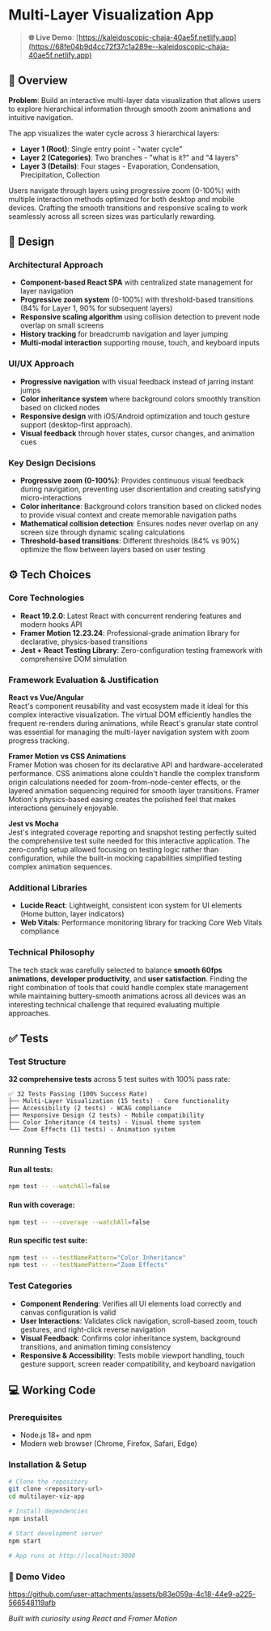 # Multi-Layer Visualization App

> **🌐 Live Demo**: [https://kaleidoscopic-chaja-40ae5f.netlify.app](https://68fe04b9d4cc72f37c1a289e--kaleidoscopic-chaja-40ae5f.netlify.app)

## 🧭 Overview

**Problem**: Build an interactive multi-layer data visualization that allows users to explore hierarchical information through smooth zoom animations and intuitive navigation.

The app visualizes the water cycle across 3 hierarchical layers:
- **Layer 1 (Root)**: Single entry point - "water cycle"
- **Layer 2 (Categories)**: Two branches - "what is it?" and "4 layers"
- **Layer 3 (Details)**: Four stages - Evaporation, Condensation, Precipitation, Collection

Users navigate through layers using progressive zoom (0-100%) with multiple interaction methods optimized for both desktop and mobile devices. Crafting the smooth transitions and responsive scaling to work seamlessly across all screen sizes was particularly rewarding.

## 🧩 Design

### Architectural Approach
- **Component-based React SPA** with centralized state management for layer navigation
- **Progressive zoom system** (0-100%) with threshold-based transitions (84% for Layer 1, 90% for subsequent layers)
- **Responsive scaling algorithm** using collision detection to prevent node overlap on small screens
- **History tracking** for breadcrumb navigation and layer jumping
- **Multi-modal interaction** supporting mouse, touch, and keyboard inputs

### UI/UX Approach
- **Progressive navigation** with visual feedback instead of jarring instant jumps
- **Color inheritance system** where background colors smoothly transition based on clicked nodes
- **Responsive design** with iOS/Android optimization and touch gesture support (desktop-first approach).
- **Visual feedback** through hover states, cursor changes, and animation cues

### Key Design Decisions
- **Progressive zoom (0-100%)**: Provides continuous visual feedback during navigation, preventing user disorientation and creating satisfying micro-interactions
- **Color inheritance**: Background colors transition based on clicked nodes to provide visual context and create memorable navigation paths
- **Mathematical collision detection**: Ensures nodes never overlap on any screen size through dynamic scaling calculations
- **Threshold-based transitions**: Different thresholds (84% vs 90%) optimize the flow between layers based on user testing

## ⚙️ Tech Choices

### Core Technologies
- **React 19.2.0**: Latest React with concurrent rendering features and modern hooks API
- **Framer Motion 12.23.24**: Professional-grade animation library for declarative, physics-based transitions
- **Jest + React Testing Library**: Zero-configuration testing framework with comprehensive DOM simulation

### Framework Evaluation & Justification

**React vs Vue/Angular**  
React's component reusability and vast ecosystem made it ideal for this complex interactive visualization. The virtual DOM efficiently handles the frequent re-renders during animations, while React's granular state control was essential for managing the multi-layer navigation system with zoom progress tracking.

**Framer Motion vs CSS Animations**  
Framer Motion was chosen for its declarative API and hardware-accelerated performance. CSS animations alone couldn't handle the complex transform origin calculations needed for zoom-from-node-center effects, or the layered animation sequencing required for smooth layer transitions. Framer Motion's physics-based easing creates the polished feel that makes interactions genuinely enjoyable.

**Jest vs Mocha**  
Jest's integrated coverage reporting and snapshot testing perfectly suited the comprehensive test suite needed for this interactive application. The zero-config setup allowed focusing on testing logic rather than configuration, while the built-in mocking capabilities simplified testing complex animation sequences.

### Additional Libraries
- **Lucide React**: Lightweight, consistent icon system for UI elements (Home button, layer indicators)
- **Web Vitals**: Performance monitoring library for tracking Core Web Vitals compliance

### Technical Philosophy
The tech stack was carefully selected to balance **smooth 60fps animations**, **developer productivity**, and **user satisfaction**. Finding the right combination of tools that could handle complex state management while maintaining buttery-smooth animations across all devices was an interesting technical challenge that required evaluating multiple approaches.

## ✅ Tests

### Test Structure
**32 comprehensive tests** across 5 test suites with 100% pass rate:

```
✅ 32 Tests Passing (100% Success Rate)
├── Multi-Layer Visualization (15 tests) - Core functionality
├── Accessibility (2 tests) - WCAG compliance
├── Responsive Design (2 tests) - Mobile compatibility
├── Color Inheritance (4 tests) - Visual theme system
└── Zoom Effects (11 tests) - Animation system
```

### Running Tests

#### Run all tests:
```bash
npm test -- --watchAll=false
```

#### Run with coverage:
```bash
npm test -- --coverage --watchAll=false
```

#### Run specific test suite:
```bash
npm test -- --testNamePattern="Color Inheritance"
npm test -- --testNamePattern="Zoom Effects"
```

### Test Categories
- **Component Rendering**: Verifies all UI elements load correctly and canvas configuration is valid
- **User Interactions**: Validates click navigation, scroll-based zoom, touch gestures, and right-click reverse navigation
- **Visual Feedback**: Confirms color inheritance system, background transitions, and animation timing consistency
- **Responsive & Accessibility**: Tests mobile viewport handling, touch gesture support, screen reader compatibility, and keyboard navigation

## 💻 Working Code

### Prerequisites
- Node.js 18+ and npm
- Modern web browser (Chrome, Firefox, Safari, Edge)

### Installation & Setup

```bash
# Clone the repository
git clone <repository-url>
cd multilayer-viz-app

# Install dependencies
npm install

# Start development server
npm start

# App runs at http://localhost:3000
```

### 🎥 Demo Video



https://github.com/user-attachments/assets/b83e059a-4c18-44e9-a225-566548119afb


*Built with curiosity using React and Framer Motion*
